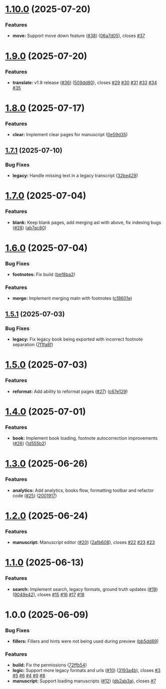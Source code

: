 # [1.10.0](https://github.com/ragaeeb/tahqiq/compare/v1.9.0...v1.10.0) (2025-07-20)


### Features

* **move:** Support move down feature ([#38](https://github.com/ragaeeb/tahqiq/issues/38)) ([06a7d05](https://github.com/ragaeeb/tahqiq/commit/06a7d054c0e927df1e0e066287519148d953ad51)), closes [#37](https://github.com/ragaeeb/tahqiq/issues/37)

# [1.9.0](https://github.com/ragaeeb/tahqiq/compare/v1.8.0...v1.9.0) (2025-07-20)


### Features

* **translate:** v1.9 release ([#36](https://github.com/ragaeeb/tahqiq/issues/36)) ([509dd80](https://github.com/ragaeeb/tahqiq/commit/509dd802b69e40083fc6713d598a74d8574f748b)), closes [#29](https://github.com/ragaeeb/tahqiq/issues/29) [#30](https://github.com/ragaeeb/tahqiq/issues/30) [#31](https://github.com/ragaeeb/tahqiq/issues/31) [#33](https://github.com/ragaeeb/tahqiq/issues/33) [#34](https://github.com/ragaeeb/tahqiq/issues/34) [#35](https://github.com/ragaeeb/tahqiq/issues/35)

# [1.8.0](https://github.com/ragaeeb/tahqiq/compare/v1.7.1...v1.8.0) (2025-07-17)


### Features

* **clear:** Implement clear pages for manuscript ([0e59d35](https://github.com/ragaeeb/tahqiq/commit/0e59d351a006a946f3cd72a636d479fb8680db6b))

## [1.7.1](https://github.com/ragaeeb/tahqiq/compare/v1.7.0...v1.7.1) (2025-07-10)


### Bug Fixes

* **legacy:** Handle missing text in a legacy transcript ([32be429](https://github.com/ragaeeb/tahqiq/commit/32be4297999b6a6df4041d03628141b36f2ab0f5))

# [1.7.0](https://github.com/ragaeeb/tahqiq/compare/v1.6.0...v1.7.0) (2025-07-04)


### Features

* **blank:** Keep blank pages, add merging asl with above, fix indexing bugs ([#28](https://github.com/ragaeeb/tahqiq/issues/28)) ([ab7ac80](https://github.com/ragaeeb/tahqiq/commit/ab7ac80a46f950e81924aa1ac34fb1e990d29ecb))

# [1.6.0](https://github.com/ragaeeb/tahqiq/compare/v1.5.1...v1.6.0) (2025-07-04)


### Bug Fixes

* **footnotes:** Fix build ([bef8ba2](https://github.com/ragaeeb/tahqiq/commit/bef8ba24e32e2ae65cae5b3a6b80a789892b8fe3))


### Features

* **merge:** Implement merging matn with footnotes ([c18601e](https://github.com/ragaeeb/tahqiq/commit/c18601e3d0fb845e4fad974ab5881e721b77f65c))

## [1.5.1](https://github.com/ragaeeb/tahqiq/compare/v1.5.0...v1.5.1) (2025-07-03)


### Bug Fixes

* **legacy:** Fix legacy book being exported with incorrect footnote separation ([7f1fa8f](https://github.com/ragaeeb/tahqiq/commit/7f1fa8f758e952942bf3b2481e31d2f34c56075d))

# [1.5.0](https://github.com/ragaeeb/tahqiq/compare/v1.4.0...v1.5.0) (2025-07-03)


### Features

* **reformat:** Add ability to reformat pages ([#27](https://github.com/ragaeeb/tahqiq/issues/27)) ([c67e129](https://github.com/ragaeeb/tahqiq/commit/c67e129d1fde643357e4395db612ef0dc02a03bf))

# [1.4.0](https://github.com/ragaeeb/tahqiq/compare/v1.3.0...v1.4.0) (2025-07-01)


### Features

* **book:** Implement book loading, footnote autocorrection improvements ([#26](https://github.com/ragaeeb/tahqiq/issues/26)) ([1d555b2](https://github.com/ragaeeb/tahqiq/commit/1d555b20612560c4623f119e2df7ed9a3107fc4d))

# [1.3.0](https://github.com/ragaeeb/tahqiq/compare/v1.2.0...v1.3.0) (2025-06-26)


### Features

* **analytics:** Add analytics, books flow, formatting toolbar and refactor code ([#25](https://github.com/ragaeeb/tahqiq/issues/25)) ([2001917](https://github.com/ragaeeb/tahqiq/commit/2001917160402dd57e532e987f1229c5ec3ffc07))

# [1.2.0](https://github.com/ragaeeb/tahqiq/compare/v1.1.0...v1.2.0) (2025-06-24)


### Features

* **manuscript:** Manuscript editor ([#20](https://github.com/ragaeeb/tahqiq/issues/20)) ([2afb608](https://github.com/ragaeeb/tahqiq/commit/2afb608da53ef6a267af1e7e0f253d4e9a519258)), closes [#22](https://github.com/ragaeeb/tahqiq/issues/22) [#23](https://github.com/ragaeeb/tahqiq/issues/23) [#23](https://github.com/ragaeeb/tahqiq/issues/23)

# [1.1.0](https://github.com/ragaeeb/tahqiq/compare/v1.0.0...v1.1.0) (2025-06-13)


### Features

* **search:** Implement search, legacy formats, ground truth updates ([#19](https://github.com/ragaeeb/tahqiq/issues/19)) ([9049e42](https://github.com/ragaeeb/tahqiq/commit/9049e421c9a158af2448fd4d1d109ff1fd8b98d9)), closes [#15](https://github.com/ragaeeb/tahqiq/issues/15) [#16](https://github.com/ragaeeb/tahqiq/issues/16) [#17](https://github.com/ragaeeb/tahqiq/issues/17) [#18](https://github.com/ragaeeb/tahqiq/issues/18)

# 1.0.0 (2025-06-09)


### Bug Fixes

* **fillers:** Fillers and hints were not being used during preview ([bb5dd89](https://github.com/ragaeeb/tahqiq/commit/bb5dd89e937e6efdab92b385e31a185c5c8cc8eb))


### Features

* **build:** Fix the permissions ([72ffb54](https://github.com/ragaeeb/tahqiq/commit/72ffb549efb74d52ce43444803f36f084d83329d))
* **logic:** Support more legacy formats and urls ([#10](https://github.com/ragaeeb/tahqiq/issues/10)) ([3193a4b](https://github.com/ragaeeb/tahqiq/commit/3193a4bd75635737b107e462269b772a4feb5212)), closes [#3](https://github.com/ragaeeb/tahqiq/issues/3) [#5](https://github.com/ragaeeb/tahqiq/issues/5) [#6](https://github.com/ragaeeb/tahqiq/issues/6) [#4](https://github.com/ragaeeb/tahqiq/issues/4) [#9](https://github.com/ragaeeb/tahqiq/issues/9) [#8](https://github.com/ragaeeb/tahqiq/issues/8)
* **manuscript:** Support loading manuscripts ([#12](https://github.com/ragaeeb/tahqiq/issues/12)) ([db2ab3a](https://github.com/ragaeeb/tahqiq/commit/db2ab3a7c190197130733b42fc8967ea497e58ca)), closes [#7](https://github.com/ragaeeb/tahqiq/issues/7)
